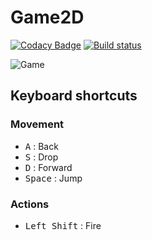 # Game2D

[![Codacy Badge](https://api.codacy.com/project/badge/Grade/50d11f80955c457da45b0821152cd3a4)](https://www.codacy.com/app/dougmaitelli_2/Game2D?utm_source=github.com&utm_medium=referral&utm_content=dougmaitelli/Game2D&utm_campaign=badger)
[![Build status](https://ci.appveyor.com/api/projects/status/46c4xb1gc286ib8t/branch/master?svg=true)](https://ci.appveyor.com/project/dougmaitelli/game2d/branch/master)

![Game](https://github.com/dougmaitelli/Game2D/raw/master/print.PNG)

## Keyboard shortcuts

### Movement

* <kbd>A</kbd> : Back
* <kbd>S</kbd> : Drop
* <kbd>D</kbd> : Forward
* <kbd>Space</kbd> : Jump

### Actions

* <kbd>Left Shift</kbd> : Fire
